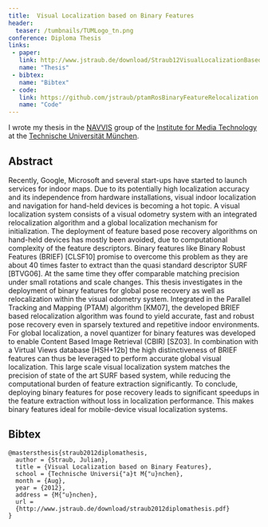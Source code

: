 ```yaml
---
title:  Visual Localization based on Binary Features
header:
  teaser: /tumbnails/TUMLogo_tn.png
conference: Diploma Thesis
links: 
 - paper: 
   link: http://www.jstraub.de/download/Straub12VisualLocalizationBasedOnBinaryFeatures.pdf
   name: "Thesis"
 - bibtex: 
   name: "Bibtex"
 - code: 
   link: https://github.com/jstraub/ptamRosBinaryFeatureRelocalization
   name: "Code"
---
```

I wrote my thesis in the [NAVVIS](http://navvis.de/) group of the [Institute for Media
 Technology](http://www.lmt.ei.tum.de/en/home.html) at the [Technische Universität München](http://www.tum.de/en/homepage/).

## Abstract

Recently, Google, Microsoft and several start-ups have started to
launch services for indoor maps. Due to its potentially high
localization accuracy and its independence from hardware installations,
visual indoor localization and navigation for hand-held devices is
becoming a hot topic. A visual localization system consists of a visual
odometry system with an integrated relocalization algorithm and a
global localization mechanism for initialization. The deployment of
feature based pose recovery algorithms on hand-held devices has mostly
been avoided, due to computational complexity of the feature
descriptors. Binary features like Binary Robust Features (BRIEF)
[CLSF10] promise to overcome this problem as they are about 40 times
faster to extract than the quasi standard descriptor SURF [BTVG06]. At
the same time they offer comparable matching precision under small
rotations and scale changes. This thesis investigates in the deployment
of binary features for global pose recovery as well as relocalization
within the visual odometry system. Integrated in the Parallel Tracking
and Mapping (PTAM) algorithm [KM07], the developed BRIEF based
relocalization algorithm was found to yield accurate, fast and robust
pose recovery even in sparsely textured and repetitive indoor
environments. For global localization, a novel quantizer for binary
features was developed to enable Content Based Image Retrieval (CBIR)
[SZ03]. In combination with a Virtual Views database [HSH+12b] the high
distinctiveness of BRIEF features can thus be leveraged to perform
accurate global visual localization. This large scale visual
localization system matches the precision of state of the art SURF
based system, while reducing the computational burden of feature
extraction significantly. To conclude, deploying binary features for
pose recovery leads to significant speedups in the feature extraction
without loss in localization performance. This makes binary features
ideal for mobile-device visual localization systems.

## Bibtex <a id="bibtex"></a>
```
@mastersthesis{straub2012diplomathesis,
  author = {Straub, Julian},
  title = {Visual Localization based on Binary Features},
  school = {Technische Universi{"a}t M{"u}nchen},
  month = {Aug},
  year = {2012},
  address = {M{"u}nchen},
  url =
  {http://www.jstraub.de/download/straub2012diplomathesis.pdf}
}
```

